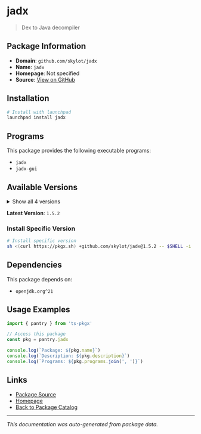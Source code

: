 # jadx

> Dex to Java decompiler

## Package Information

- **Domain**: `github.com/skylot/jadx`
- **Name**: `jadx`
- **Homepage**: Not specified
- **Source**: [View on GitHub](https://github.com/pkgxdev/pantry/tree/main/projects/github.com/skylot/jadx/package.yml)

## Installation

```bash
# Install with launchpad
launchpad install jadx
```

## Programs

This package provides the following executable programs:

- `jadx`
- `jadx-gui`

## Available Versions

<details>
<summary>Show all 4 versions</summary>

- `1.5.2`, `1.5.1`, `1.5.0`, `1.4.7`

</details>

**Latest Version**: `1.5.2`

### Install Specific Version

```bash
# Install specific version
sh <(curl https://pkgx.sh) +github.com/skylot/jadx@1.5.2 -- $SHELL -i
```

## Dependencies

This package depends on:

- `openjdk.org^21`

## Usage Examples

```typescript
import { pantry } from 'ts-pkgx'

// Access this package
const pkg = pantry.jadx

console.log(`Package: ${pkg.name}`)
console.log(`Description: ${pkg.description}`)
console.log(`Programs: ${pkg.programs.join(', ')}`)
```

## Links

- [Package Source](https://github.com/pkgxdev/pantry/tree/main/projects/github.com/skylot/jadx/package.yml)
- [Homepage](#)
- [Back to Package Catalog](../../../package-catalog.md)

---

*This documentation was auto-generated from package data.*
